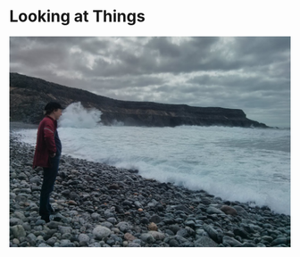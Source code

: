 # Looking at Things
![Somebody looking at breaking waves](en/language/eliasLookingAtWaves.png "Somebody looking at breaking waves")

